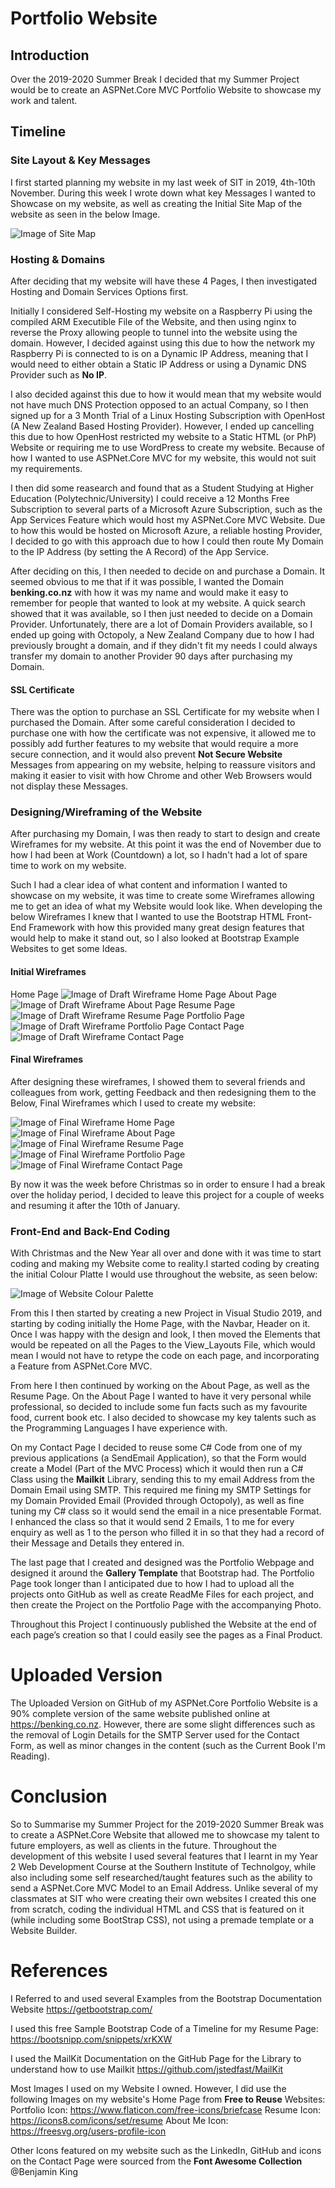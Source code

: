 # Portfolio Website

## Introduction
Over the 2019-2020 Summer Break I decided that my Summer Project would be to create an ASPNet.Core MVC Portfolio Website to showcase my work and talent.

## Timeline

### Site Layout & Key Messages
I first started planning my website in my last week of SIT in 2019, 4th-10th November. During this week I wrote down what key Messages I wanted to Showcase on my website, as well as creating the Initial Site Map of the website as seen in the below Image.

![Image of Site Map](https://benking.co.nz/Images/PortfolioStite/SiteMap.png)

### Hosting & Domains
After deciding that my website will have these 4 Pages, I then investigated Hosting and Domain Services Options first.

Initially I considered Self-Hosting my website on a Raspberry Pi using the compiled ARM Executible File of the Website, and then using nginx to reverse the Proxy allowing people to tunnel into the website using the domain. However, I decided against using this due to how the network my Raspberry Pi is connected to is on a Dynamic IP Address, meaning that I would need to either obtain a Static IP Address or using a Dynamic DNS Provider such as **No IP**.

I also decided against this due to how it would mean that my website would not have much DNS Protection opposed to an actual Company, so I then signed up for a 3 Month Trial of a Linux Hosting Subscription with OpenHost (A New Zealand Based Hosting Provider). However, I ended up cancelling this due to how OpenHost restricted my website to a Static HTML (or PhP) Website or requiring me to use WordPress to create my website. Because of how I wanted to use ASPNet.Core MVC for my website, this would not suit my requirements.

I then did some reasearch and found that as a Student Studying at Higher Education (Polytechnic/University) I could receive a 12 Months Free Subscription to several parts of a Microsoft Azure Subscription, such as the App Services Feature which would host my ASPNet.Core MVC Website. Due to how this would be hosted on Microsoft Azure, a reliable hosting Provider, I decided to go with this approach due to how I could then route My Domain to the IP Address (by setting the A Record) of the App Service.

After deciding on this, I then needed to decide on and purchase a Domain. It seemed obvious to me that if it was possible, I wanted the Domain **benking.co.nz** with how it was my name and would make	it easy to remember for people that wanted to look at my website. A quick search showed that it was available, so I then just needed to decide on a Domain Provider. Unfortunately, there are a lot of Domain Providers available, so I ended up going with Octopoly, a New Zealand Company due to how I had previously brought a domain, and if they didn't fit my needs I could always transfer my domain to another Provider 90 days after purchasing my Domain.

#### SSL Certificate
There was the option to purchase an SSL Certificate for my website when I purchased the Domain. After some careful consideration I decided to purchase one with how the certificate was not expensive, it allowed me to possibly add further features to my website that would require a more secure connection, and it would also prevent **Not Secure Website** Messages from appearing on my website, helping to reassure visitors and making it easier to visit with how Chrome and other Web Browsers would not display these Messages.

### Designing/Wireframing of the Website
After purchasing my Domain, I was then ready to start to design and create Wireframes for my website. At this point it was the end of November due to how I had been at Work (Countdown) a lot, so I hadn't had a lot of spare time to work on my website.

Such I had a clear idea of what content and information I wanted to showcase on my website, it was time to create some Wireframes allowing me to get an idea of what my Website would look like. When developing the below Wireframes I knew that I wanted to use the Bootstrap HTML Front-End Framework with how this provided many great design features that would help to make it stand out, so I also looked at Bootstrap Example Websites to get some Ideas.

#### Initial Wireframes
Home Page
![Image of Draft Wireframe Home Page](https://benking.co.nz/Images/PortfolioSite/Initial/WF1.png)
About Page
![Image of Draft Wireframe About Page](https://benking.co.nz/Images/PortfolioSite/Initial/WF2.png)
Resume Page
![Image of Draft Wireframe Resume Page](https://benking.co.nz/Images/PortfolioSite/Initial/WF3.png)
Portfolio Page
![Image of Draft Wireframe Portfolio Page](https://benking.co.nz/Images/PortfolioSite/Initial/WF4.png)
Contact Page
![Image of Draft Wireframe Contact Page](https://benking.co.nz/Images/PortfolioSite/Initial/WF5.png)

#### Final Wireframes
After designing these wireframes, I showed them to several friends and colleagues from work, getting Feedback and then redesigning them to the Below, Final Wireframes which I used to create my website:

![Image of Final Wireframe Home Page](https://benking.co.nz/Images/PortfolioSite/Initial/WF1.png)
![Image of Final Wireframe About Page](https://benking.co.nz/Images/PortfolioSite/Initial/WF2.png)
![Image of Final Wireframe Resume Page](https://benking.co.nz/Images/PortfolioSite/Initial/WF3.png)
![Image of Final Wireframe Portfolio Page](https://benking.co.nz/Images/PortfolioSite/Initial/WF4.png)
![Image of Final Wireframe Contact Page](https://benking.co.nz/Images/PortfolioSite/Initial/WF5.png)

By now it was the week before Christmas so in order to ensure I had a break over the holiday period, I decided to leave this project for a couple of weeks and resuming it after the 10th of January.

### Front-End and Back-End Coding
With Christmas and the New Year all over and done with it was time to start coding and making my Website come to reality.I started coding by creating the initial Colour Platte I would use throughout the website, as seen below:

![Image of Website Colour Palette](https://benking.co.nz/Images/PortfolioSite/ColourPalette.png)

From this I then started by creating a new Project in Visual Studio 2019, and starting by coding initially the Home Page, with the Navbar, Header on it. Once I was happy with the design and look, I then moved the Elements that would be repeated on all the Pages to the View_Layouts File, which would mean I would not have to retype the code on each page, and incorporating a Feature from ASPNet.Core MVC. 

From here I then continued by working on the About Page, as well as the Resume Page. On the About Page I wanted to have it very personal while professional, so decided to include some fun facts such as my favourite food, current book etc. I also decided to showcase my key talents such as the Programming Languages I have experience with.

On my Contact Page I decided to reuse some C# Code from one of my previous applications (a SendEmail Application), so that the Form would create a Model (Part of the MVC Process) which it would then run a C# Class using the **Mailkit** Library, sending this to my email Address from the Domain Email using SMTP. This required me fining my SMTP Settings for my Domain Provided Email (Provided through Octopoly), as well as fine tuning my C# class so it would send the email in a nice presentable Format. I enhanced the class so that it would send 2 Emails, 1 to me for every enquiry as well as 1 to the person who filled it in so that they had a record of their Message and Details they entered in.

The last page that I created and designed was the Portfolio Webpage and designed it around the **Gallery Template** that Bootstrap had. The Portfolio Page took longer than I anticipated due to how I had to upload all the projects onto GitHub as well as create ReadMe Files for each project, and then create the Project on the Portfolio Page with the accompanying Photo.

Throughout this Project I continuously published the Website at the end of each page’s creation so that I could easily see the pages as a Final Product.
	
# Uploaded Version
The Uploaded Version on GitHub of my ASPNet.Core Portfolio Website is a 90% complete version of the same website published online at https://benking.co.nz. However, there are some slight differences such as the removal of Login Details for the SMTP Server used for the Contact Form, as well as minor changes in the content (such as the Current Book I'm Reading).

# Conclusion
So to Summarise my Summer Project for the 2019-2020 Summer Break was to create a ASPNet.Core Website that allowed me to showcase my talent to future employers, as well as clients in the future. Throughout the development of this website I used several features that I learnt in my Year 2 Web Development Course at the Southern Institute of Technolgoy, while also including some self researched/taught features such as the ability to send a ASPNet.Core MVC Model to an Email Address. Unlike several of my classmates at SIT who were creating their own websites I created this one from scratch, coding the individual HTML and CSS that is featured on it (while including some BootStrap CSS), not using a premade template or a Website Builder.

# References
I Referred to and used several Examples from the Bootstrap Documentation Website
https://getbootstrap.com/

I used this free Sample Bootstrap Code of a Timeline for my Resume Page:
https://bootsnipp.com/snippets/xrKXW

I used the MailKit Documentation on the GitHub Page for the Library to understand how to use Mailkit
https://github.com/jstedfast/MailKit

Most Images I used on my Website I owned. However, I did use the following Images on my website's Home Page from **Free to Reuse** Websites:
Portfolio Icon: https://www.flaticon.com/free-icons/briefcase
Resume Icon: https://icons8.com/icons/set/resume
About Me Icon: https://freesvg.org/users-profile-icon

Other Icons featured on my website such as the LinkedIn, GitHub and icons on the Contact Page were sourced from the **Font Awesome Collection**																								@Benjamin King

